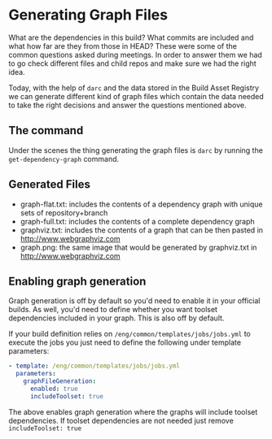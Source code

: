 # Generating Graph Files

What are the dependencies in this build? What commits are included and what how far are they from 
those in HEAD? These were some of the common questions asked during meetings. In order to answer them
we had to go check different files and child repos and make sure we had the right idea.

Today, with the help of `darc` and the data stored in the Build Asset Registry we can generate different
kind of graph files which contain the data needed to take the right decisions and answer the questions
mentioned above. 

## The command

Under the scenes the thing generating the graph files is `darc` by running the `get-dependency-graph` command.

## Generated Files

* graph-flat.txt: includes the contents of a dependency graph with unique sets of repository+branch
* graph-full.txt: includes the contents of a complete dependency graph
* graphviz.txt: includes the contents of a graph that can be then pasted in http://www.webgraphviz.com
* graph.png: the same image that would be generated by graphviz.txt in http://www.webgraphviz.com

## Enabling graph generation

Graph generation is off by default so you'd need to enable it in your official builds. As well, you'd need to define
whether you want toolset dependencies included in your graph. This is also off by default.

If your build definition relies on `/eng/common/templates/jobs/jobs.yml` to execute the jobs you just need to
define the following under template parameters:

```yaml
- template: /eng/common/templates/jobs/jobs.yml
  parameters:
    graphFileGeneration:
      enabled: true
      includeToolset: true
```

The above enables graph generation where the graphs will include toolset dependencies. If toolset dependencies are not needed
just remove `includeToolset: true`